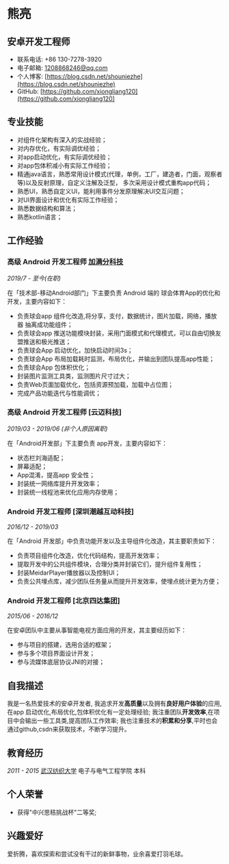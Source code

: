 # 熊亮

## 安卓开发工程师

- 联系电话: +86 130-7278-3920
- 电子邮箱: [1208868246@qq.com](1208868246@qq.com)
- 个人博客: [https://blog.csdn.net/shouniezhe](https://blog.csdn.net/shouniezhe)
- GitHub: [https://github.com/xiongliang120](https://github.com/xiongliang120)


## 专业技能

* 对组件化架构有深入的实战经验；
* 对内存优化，有实际调优经验；
* 对app启动优化，有实际调优经验；
* 对app包体积减小有实际工作经验；
* 精通java语言，熟悉常用设计模式(代理，单例，工厂，建造者，门面，观察者等)以及反射原理，自定义注解及泛型，
  多次采用设计模式重构app代码；
* 熟悉UI，熟悉自定义UI，能利用事件分发原理解决UI交互问题；
* 对UI界面设计和优化有实际工作经验；
* 熟悉数据结构和算法；
* 熟悉kotlin语言；

## 工作经验

### **高级 Android 开发工程师** [加满分科技](https://www.qiuhui.com/)

*2019/7 - 至今(在职)*

在「技术部-移动Android部门」下主要负责 Android 端的 球会体育App的优化和开发，主要内容如下：

* 负责球会app 组件化改造,将分享，支付，数据统计，图片加载，网络，播放器 抽离成功能组件； 
* 负责球会app 推送功能模块封装，采用门面模式和代理模式，可以自由切换友盟推送和极光推送；
* 负责球会App 启动优化，加快启动时间3s；
* 负责球会App 布局加载耗时监测，布局优化，并输出到团队提高app性能；
* 负责球会App 包体积优化；
* 封装图片监测工具类，监测图片尺寸过大；
* 负责Web页面加载优化，包括资源预加载，加载中占位图；
* 完成产品功能迭代与性能调优；

### **高级 Android 开发工程师** [云迈科技]

*2019/03 - 2019/06 (非个人原因离职)*

在「Android开发部」下主要负责 app开发，主要内容如下：

* 状态栏刘海适配；
* 屏幕适配；
* App混淆，提高app 安全性；
* 封装统一网络库提升开发效率；
* 封装统一线程池来优化应用内存使用；

### **Android 开发工程师** [深圳潮越互动科技]

*2016/12 - 2019/03*

在「Android 开发部」中负责功能开发以及主导组件化改造，其主要职责如下：

* 负责项目组件化改造，优化代码结构，提高开发效率；
* 提取开发中的公共组件模块，合理分类并封装它们，提升组件复用性；
* 封装MeidarPlayer播放器以及控制UI；
* 负责公共埋点库，减少团队任务量从而提升开发效率，使埋点统计更为方便；


### **Android 开发工程师** [北京四达集团]


*2015/06 - 2016/12*

在安卓团队中主要从事智能电视方面应用的开发，其主要经历如下：

* 参与项目的搭建，选用合适的框架；
* 参与多个项目界面设计开发；
* 参与流媒体底层协议JNI的对接；


## 自我描述

我是一名热爱技术的安卓开发者, 我追求开发**高质量**以及拥有**良好用户体验**的应用,在app 启动优化,布局优化,包体积优化有一定处理经验; 我注重团队**开发效率**,在项目中会输出一些工具类,提高团队工作效率; 我也注重技术的**积累和分享**,平时也会通过github,csdn来获取技术，不断学习提升。

## 教育经历

*2011 - 2015* [武汉纺织大学](http://www.wtu.edu.cn/) 电子与电气工程学院 本科


## 个人荣誉

* 获得"中兴思秸挑战杯"二等奖;

## 兴趣爱好

爱折腾，喜欢探索和尝试没有干过的新鲜事物，业余喜爱打羽毛球。
